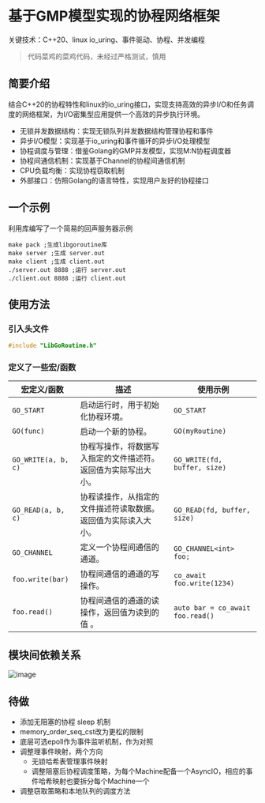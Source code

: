 # 基于GMP模型实现的协程网络框架
关键技术：C++20、linux io_uring、事件驱动、协程、并发编程
>代码菜鸡的菜鸡代码，未经过严格测试，慎用
## 简要介绍
结合C++20的协程特性和linux的io_uring接口，实现支持高效的异步I/O和任务调度的网络框架，为I/O密集型应用提供一个高效的异步执行环境。
* 无锁并发数据结构：实现无锁队列并发数据结构管理协程和事件
* 异步I/O模型：实现基于io_uring和事件循环的异步I/O处理模型
* 协程调度与管理：借鉴Golang的GMP并发模型，实现M:N协程调度器
* 协程间通信机制：实现基于Channel的协程间通信机制
* CPU负载均衡：实现协程窃取机制
* 外部接口：仿照Golang的语言特性，实现用户友好的协程接口
## 一个示例
利用库编写了一个简易的回声服务器示例
```shell
make pack ;生成libgoroutine库
make server ;生成 server.out
make client ;生成 client.out
./server.out 8888 ;运行 server.out
./client.out 8888 ;运行 client.out
```
## 使用方法
### 引入头文件
```C++
#include "LibGoRoutine.h"
```
### 定义了一些宏/函数
| 宏定义/函数     | 描述                                                         | 使用示例                          |
| -------------- | ------------------------------------------------------------ | -------------------------------- |
| `GO_START`     | 启动运行时，用于初始化协程环境。                                | `GO_START`                       |
| `GO(func)`     | 启动一个新的协程。                                             | `GO(myRoutine)`                   |
| `GO_WRITE(a, b, c)` | 协程写操作，将数据写入指定的文件描述符。返回值为实际写出大小。| `GO_WRITE(fd, buffer, size)`     |
| `GO_READ(a, b, c)`  | 协程读操作，从指定的文件描述符读取数据。返回值为实际读入大小。| `GO_READ(fd, buffer, size)`      |
| `GO_CHANNEL`| 定义一个协程间通信的通道。                                         | `GO_CHANNEL<int> foo;`               |
| `foo.write(bar)`| 协程间通信的通道的写操作。                                     | `co_await foo.write(1234)`           |
| `foo.read()`    | 协程间通信的通道的读操作，返回值为读到的值 。                    | `auto bar = co_await foo.read()` |
## 模块间依赖关系
![image](https://github.com/xuqiuwen/gmp_co_net/assets/84625276/16e308f3-67ec-4d0d-9072-8bb00a62b3eb)
## 待做
* 添加无阻塞的协程 sleep 机制
* memory_order_seq_cst改为更松的限制
* 底层可选epoll作为事件监听机制，作为对照
* 调整理事件映射，两个方向
  * 无锁哈希表管理事件映射
  * 调整阻塞后协程调度策略，为每个Machine配备一个AsyncIO，相应的事件哈希映射也要拆分每个Machine一个
* 调整窃取策略和本地队列的调度方法
